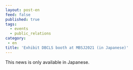 ```yaml
---
layout: post-en
feed: false
published: true
tags:
  - events
  - public_relations
category:
 - en
title: 'Exhibit DBCLS booth at MBSJ2021 (in Japanese)'
---
```

This news is only available in Japanese.
